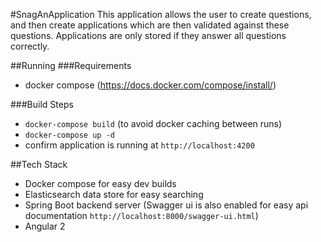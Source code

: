 #SnagAnApplication
This application allows the user to create questions, and then create applications which are then validated against these questions. Applications are only stored if they answer all questions correctly.

##Running
###Requirements

- docker compose (https://docs.docker.com/compose/install/)

###Build Steps

- `docker-compose build` (to avoid docker caching between runs)
- `docker-compose up -d`
- confirm application is running at `http://localhost:4200`

##Tech Stack

- Docker compose for easy dev builds
- Elasticsearch data store for easy searching
- Spring Boot backend server (Swagger ui is also enabled for easy api documentation `http://localhost:8000/swagger-ui.html`)
- Angular 2